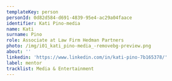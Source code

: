 ```yaml
---
templateKey: person
personId: 0d82d584-d691-4839-95e4-ac29a04faace
identifier: Kati Pino-media
name: Kati
surname: Pino
role: Associate at Law Firm Hedman Partners
photo: /img/i01_kati_pino-media_-removebg-preview.png
about: ''
linkedin: 'https://www.linkedin.com/in/kati-pino-7b165378/'
label: mentor
tracklist: Media & Entertainment
---
```

